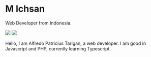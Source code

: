 # M Ichsan

Web Developer from Indonesia.

![](https://github-readme-stats.vercel.app/api?username=M.Ichsan&hide_border=true&bg_color=0000&text_color=7494EA&title_color=7494EA)
![](https://github-readme-stats.vercel.app/api/top-langs/?username=alfredoptarigan&layout=compact&hide_border=true&bg_color=0000&text_color=7494EA&title_color=7494EA)


Hello, I am Alfredo Patricius Tarigan, a web developer. I am good in Javascript and PHP, currently learning Typescript.
